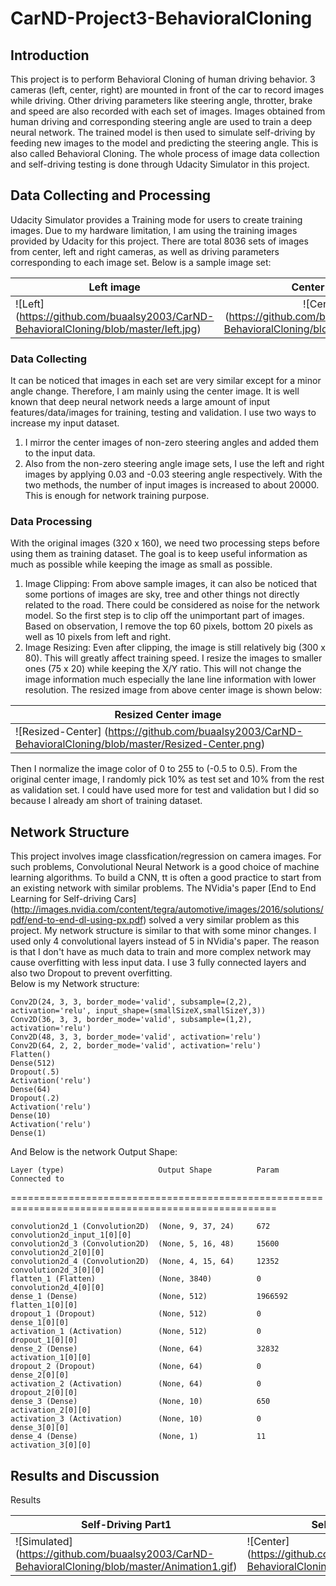 # CarND-Project3-BehavioralCloning

## Introduction
This project is to perform Behavioral Cloning of human driving behavior. 3 cameras (left, center, right) are mounted in front of the car to record images while driving. Other driving parameters like steering angle, throtter, brake and speed are also recorded with each set of images. Images obtained from human driving and corresponding steering angle are used to train a deep neural network. The trained model is then used to simulate self-driving by feeding new images to the model and predicting the steering angle. This is also called Behavioral Cloning. The whole process of image data collection and self-driving testing is done through Udacity Simulator in this project.  

## Data Collecting and Processing
Udacity Simulator provides a Training mode for users to create training images. Due to my hardware limitation, I am using the training images provided by Udacity for this project. There are total 8036 sets of images from center, left and right cameras, as well as driving parameters corresponding to each image set. Below is a sample image set:

| Left image    | Center image  | Right image  |
| ------------- |:-------------:| ------------ |
|![Left] (https://github.com/buaalsy2003/CarND-BehavioralCloning/blob/master/left.jpg) | ![Center] (https://github.com/buaalsy2003/CarND-BehavioralCloning/blob/master/center.jpg) | ![Right] (https://github.com/buaalsy2003/CarND-BehavioralCloning/blob/master/right.jpg)

### Data Collecting
It can be noticed that images in each set are very similar except for a minor angle change. Therefore, I am mainly using the center image. It is well known that deep neural network needs a large amount of input features/data/images for training, testing and validation. I use two ways to increase my input dataset.
  1. I mirror the center images of non-zero steering angles and added them to the input data. 
  2. Also from the non-zero steering angle image sets, I use the left and right images by applying 0.03 and -0.03 steering angle respectively. 
With the two methods, the number of input images is increased to about 20000. This is enough for network training purpose. 

### Data Processing
With the original images (320 x 160), we need two processing steps before using them as training dataset. The goal is to keep useful information as much as possible while keeping the image as small as possible. 
  1. Image Clipping: From above sample images, it can also be noticed that some portions of images are sky, tree and other things not directly related to the road. There could be considered as noise for the network model. So the first step is to clip off the unimportant part of images. Based on observation, I remove the top 60 pixels, bottom 20 pixels as well as 10 pixels from left and right. 
  2. Image Resizing: Even after clipping, the image is still relatively big (300 x 80). This will greatly affect training speed. I resize the images to smaller ones (75 x 20) while keeping the X/Y ratio. This will not change the image information much especially the lane line information with lower resolution. 
The resized image from above center image is shown below:

| Resized Center image    | 
| ----------------------- |
|![Resized-Center] (https://github.com/buaalsy2003/CarND-BehavioralCloning/blob/master/Resized-Center.png) |

Then I normalize the image color of 0 to 255 to (-0.5 to 0.5). From the original center image, I randomly pick 10% as test set and 10% from the rest as validation set. I could have used more for test and validation but I did so because I already am short of training dataset. 

## Network Structure
This project involves image classfication/regression on camera images. For such problems, Convolutional Neural Network is a good choice of machine learning algorithms. To build a CNN, tt is often a good practice to start from an existing network with similar problems. The NVidia's paper [End to End Learning for Self-driving Cars] (http://images.nvidia.com/content/tegra/automotive/images/2016/solutions/pdf/end-to-end-dl-using-px.pdf) solved a very similar problem as this project. My network structure is similar to that with some minor changes. I used only 4 convolutional layers instead of 5 in NVidia's paper. The reason is that I don't have as much data to train and more complex network may cause overfitting with less input data. I use 3 fully connected layers and also two Dropout to prevent overfitting.  
Below is my Network structure:

    Conv2D(24, 3, 3, border_mode='valid', subsample=(2,2), activation='relu', input_shape=(smallSizeX,smallSizeY,3))
    Conv2D(36, 3, 3, border_mode='valid', subsample=(1,2), activation='relu')
    Conv2D(48, 3, 3, border_mode='valid', activation='relu')
    Conv2D(64, 2, 2, border_mode='valid', activation='relu')
    Flatten()
    Dense(512)
    Dropout(.5)
    Activation('relu')
    Dense(64)
    Dropout(.2)
    Activation('relu')
    Dense(10)
    Activation('relu')
    Dense(1)


And Below is the network Output Shape:

    Layer (type)                     Output Shape          Param       Connected to
====================================================================================================

    convolution2d_1 (Convolution2D)  (None, 9, 37, 24)     672         convolution2d_input_1[0][0]
    convolution2d_3 (Convolution2D)  (None, 5, 16, 48)     15600       convolution2d_2[0][0]
    convolution2d_4 (Convolution2D)  (None, 4, 15, 64)     12352       convolution2d_3[0][0]
    flatten_1 (Flatten)              (None, 3840)          0           convolution2d_4[0][0]
    dense_1 (Dense)                  (None, 512)           1966592     flatten_1[0][0]
    dropout_1 (Dropout)              (None, 512)           0           dense_1[0][0]
    activation_1 (Activation)        (None, 512)           0           dropout_1[0][0]
    dense_2 (Dense)                  (None, 64)            32832       activation_1[0][0]
    dropout_2 (Dropout)              (None, 64)            0           dense_2[0][0]
    activation_2 (Activation)        (None, 64)            0           dropout_2[0][0]
    dense_3 (Dense)                  (None, 10)            650         activation_2[0][0]
    activation_3 (Activation)        (None, 10)            0           dense_3[0][0]
    dense_4 (Dense)                  (None, 1)             11          activation_3[0][0]


## Results and Discussion

Results

| Self-Driving Part1  | Self-Driving Part 2 |
| ------------------- | ------------------- |
|![Simulated] (https://github.com/buaalsy2003/CarND-BehavioralCloning/blob/master/Animation1.gif) | ![Center] (https://github.com/buaalsy2003/CarND-BehavioralCloning/blob/master/Animation2.gif) |
